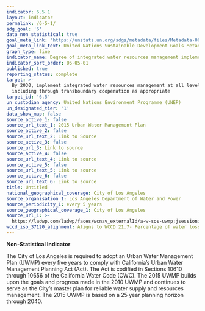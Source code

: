```yaml
---
indicator: 6.5.1
layout: indicator
permalink: /6-5-1/
sdg_goal: '6'
data_non_statistical: true
goal_meta_link: 'https://unstats.un.org/sdgs/metadata/files/Metadata-06-05-01.pdf '
goal_meta_link_text: United Nations Sustainable Development Goals Metadata (PDF 410 KB)
graph_type: line
indicator_name: Degree of integrated water resources management implementation (0-100)
indicator_sort_order: 06-05-01
published: true
reporting_status: complete
target: >-
  By 2030, implement integrated water resources management at all levels,
  including through transboundary cooperation as appropriate
target_id: '6.5'
un_custodian_agency: United Nations Environment Programme (UNEP)
un_designated_tier: '1'
data_show_map: false
source_active_1: false
source_url_text_1: 2015 Urban Water Management Plan
source_active_2: false
source_url_text_2: Link to Source
source_active_3: false
source_url_3: Link to source
source_active_4: false
source_url_text_4: Link to source
source_active_5: false
source_url_text_5: Link to source
source_active_6: false
source_url_text_6: Link to source
title: Untitled
national_geographical_coverage: City of Los Angeles
source_organisation_1: Los Angeles Department of Water and Power
source_periodicity_1: every 5 years
source_geographical_coverage_1: City of Los Angeles
source_url_1: >-
  https://ladwp.com/ladwp/faces/wcnav_externalId/a-w-sos-uwmp;jsessionid=mZ4pdTJppyNlppH8Zq0zPFrQHHJTmnvTKW0W6C4Y9nnzT1C2rF0X!1011596117?_adf.ctrl-state=6mv0ko7w7_4&NF=1%253FNF=1&_afrLoop=390331229176255&_afrWindowMode=0&_afrWindowId=null#%40%3F_afrWindowId%3Dnull%26_afrLoop%3D390331229176255%26NF%3D1%25253FNF%253D1%26_afrWindowMode%3D0%26_adf.ctrl-state%3D13piwi1tg4_4
wccd_iso_37120_alignment: Aligns to WCCD 21.7- Percentage of water loss (unaccounted for water)
---
```

**Non-Statistical Indicator**

The City of Los Angeles is required to adopt an Urban Water Management Plan (UWMP) every five years to comply with California’s Urban Water Management Planning Act (Act). The Act is codified in Sections 10610 through 10656 of the California Water Code (CWC). The 2015 UWMP builds upon the goals and progress made in the 2010 UWMP and continues to serve as the City’s master plan for reliable water supply and resources management. The 2015 UWMP is based on a 25 year planning horizon through 2040.
